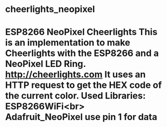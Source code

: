 # cheerlights_neopixel
# ESP8266 NeoPixel Cheerlights  This is an implementation to make Cheerlights with the ESP8266 and a NeoPixel LED Ring.  http://cheerlights.com  It uses an HTTP request to get the HEX code of the current color.  Used Libraries:  ESP8266WiFi&lt;br> Adafruit_NeoPixel  use pin 1 for data
